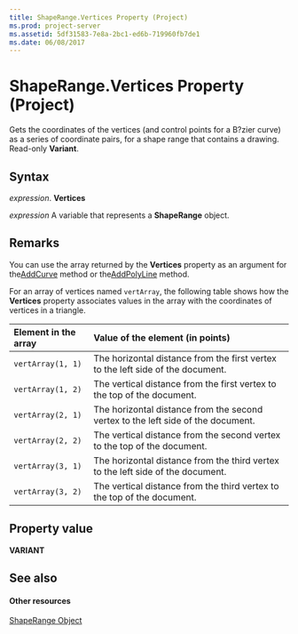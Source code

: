 ```yaml
---
title: ShapeRange.Vertices Property (Project)
ms.prod: project-server
ms.assetid: 5df31583-7e8a-2bc1-ed6b-719960fb7de1
ms.date: 06/08/2017
---
```



# ShapeRange.Vertices Property (Project)
Gets the coordinates of the vertices (and control points for a B?zier curve) as a series of coordinate pairs, for a shape range that contains a drawing. Read-only  **Variant**.

## Syntax

 _expression_. **Vertices**

 _expression_ A variable that represents a **ShapeRange** object.


## Remarks

You can use the array returned by the  **Vertices** property as an argument for the[AddCurve](Project.shapes.addcurve.md) method or the[AddPolyLine](Project.shapes.addpolyline.md) method.

For an array of vertices named  `vertArray`, the following table shows how the  **Vertices** property associates values in the array with the coordinates of vertices in a triangle.



|**Element in the array**|**Value of the element (in points)**|
|:-----|:-----|
| `vertArray(1, 1)`|The horizontal distance from the first vertex to the left side of the document.|
| `vertArray(1, 2)`|The vertical distance from the first vertex to the top of the document.|
| `vertArray(2, 1)`|The horizontal distance from the second vertex to the left side of the document.|
| `vertArray(2, 2)`|The vertical distance from the second vertex to the top of the document.|
| `vertArray(3, 1)`|The horizontal distance from the third vertex to the left side of the document.|
| `vertArray(3, 2)`|The vertical distance from the third vertex to the top of the document.|

## Property value

 **VARIANT**


## See also


#### Other resources


[ShapeRange Object](Project.shaperange.md)
